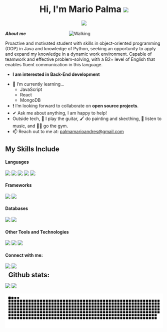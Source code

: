 <h1 align="center"><b>Hi, I'm Mario Palma </b><img src="https://media.giphy.com/media/hvRJCLFzcasrR4ia7z/giphy.gif" width="35"></h1>
<!--  -->
<p align="center">

<p align="center">
  <a href="https://git.io/typing-svg"><img src="https://readme-typing-svg.demolab.com?font=Fira+Code&pause=1000&color=0440de&center=true&vCenter=true&width=600&height=40&lines=Welcome+To+My+Github;Back-End+Developer;Systems+Engineering+Student;Active+Learner/Researcher"></a>
</p>

<img align="right" width=300px alt="Walking" src="https://i.giphy.com/media/v1.Y2lkPTc5MGI3NjExa3FoYTZpb2Q5ZmQ2MW52NGQ5ZTlnNThvcHNmNHU0bmVsaXdkejc4MiZlcD12MV9pbnRlcm5hbF9naWZfYnlfaWQmY3Q9cw/ve0gu585OUFL0WqscR/giphy.gif" />

***About me***

Proactive and motivated student with skills in object-oriented programming (OOP) in Java and knowledge of Python, seeking an opportunity to apply and expand my knowledge in a dynamic work environment. Capable of teamwork and effective problem-solving, with a B2+ level of English that enables fluent communication in this language.
* **I am interested in Back-End development**
- 🌱 I’m currently learning...
  - JavaScript
  - React
  - MongoDB
- ❗ I’m looking forward to collaborate on **open source projects**.
- ✔ Ask me about anything, I am happy to help!<br>
- Outside tech, 🎸 I play the guitar, 🖌️ do painting and skecthing, 🎵 listen to music, and 🏋️‍♂️ go the gym.
- 📫 Reach out to me at: <a href="palmamarioandres@gmail.com">palmamarioandres@gmail.com</a>

## My Skills Include

<h4> Languages </h4>
<span> 
  <img src="https://img.shields.io/badge/python-3670A0?style=for-the-badge&logo=python&logoColor=ffdd54">
  <img src="https://img.shields.io/badge/java-%23ED8B00.svg?style=for-the-badge&logo=openjdk&logoColor=white">
  <img src="https://img.shields.io/badge/javascript-%23323330.svg?style=for-the-badge&logo=javascript&logoColor=%23F7DF1E">
  <img src="https://img.shields.io/badge/html5-%23E34F26.svg?style=for-the-badge&logo=html5&logoColor=white">
  <img src="https://img.shields.io/badge/css3-%231572B6.svg?style=for-the-badge&logo=css3&logoColor=white">
</span>

<h4> Frameworks </h4>
<span>
  <img src="https://img.shields.io/badge/django-%23092E20.svg?style=for-the-badge&logo=django&logoColor=white">
  <img src="https://img.shields.io/badge/react-%2320232a.svg?style=for-the-badge&logo=react&logoColor=%2361DAFB">
</span>

<h4> Databases </h4>
<span>
  <img src="https://img.shields.io/badge/mysql-4479A1.svg?style=for-the-badge&logo=mysql&logoColor=white">
  <img src="https://img.shields.io/badge/MongoDB-%234ea94b.svg?style=for-the-badge&logo=mongodb&logoColor=white">
</span>

<h4> Other Tools and Technologies </h4>
<span>
  <img src="https://img.shields.io/badge/git-%23F05033.svg?style=for-the-badge&logo=git&logoColor=white">
  <img src="https://img.shields.io/badge/Notion-%23000000.svg?style=for-the-badge&logo=notion&logoColor=white">
  <img src="https://img.shields.io/badge/jira-%230A0FFF.svg?style=for-the-badge&logo=jira&logoColor=white">
</span>

<h4> Connect with me: </h4>
<span>
    <a href= "https://www.linkedin.com/in/marioandrespalma21122005536/">
      <img src="https://img.shields.io/badge/linkedin-%230077B5.svg?style=for-the-badge&logo=linkedin&logoColor=white">
    </a>
    <a href= "https://www.instagram.com/mprcrly/?hl=es">
      <img src="https://img.shields.io/badge/Instagram-%23E4405F.svg?style=for-the-badge&logo=Instagram&logoColor=white">
    </a>
</span>

<h2 style="margin: 5px 10px;">Github stats:</h2> 

[![](https://github-readme-stats.vercel.app/api?username=MarioPalma&show_icons=true&theme=tokyonight&hide_border=true&locale=en)](https://github.com/MarioPalma)
[![](https://github-readme-streak-stats.herokuapp.com/?user=MarioPalma&theme=material-palenight)](https://github.com/MarioPalma)
</div>

<p align="center">
    <img  src="https://raw.githubusercontent.com/Elanza-48/Elanza-48/main/resources/img/github-contribution-grid-snake.svg"
    alt="example" />
</p>

<div>
